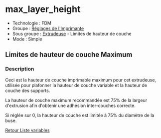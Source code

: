 # max_layer_height

* Technologie : FDM
* Groupe : [Réglages de l'Imprimante](../printer_settings/printer_settings.md)
* Sous groupe : [Extrudeuse](../printer_settings/printer_settings.md#extrudeuse) - Limites de hauteur de couche
* Mode : Simple

## Limites de hauteur de couche Maximum

### Description

Ceci est la hauteur de couche imprimable maximum pour cet extrudeuse,  utilisée pour plafonner la hauteur de couche variable et la hauteur de couche des supports.

La hauteur de couche maximum recommandée est 75% de la largeur d'extrusion afin d'obtenir une adhésion inter-couches correcte.

Si réglée sur 0, la hauteur de couche est limitée à 75% du diamètre de la buse.


[Retour Liste variables](variable_list.md)